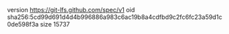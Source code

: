 version https://git-lfs.github.com/spec/v1
oid sha256:5cd99d691d4d4b996886a983c6ac19b8a4cdfbd9c2fc6fc23a59d1c0de598f3a
size 15737
